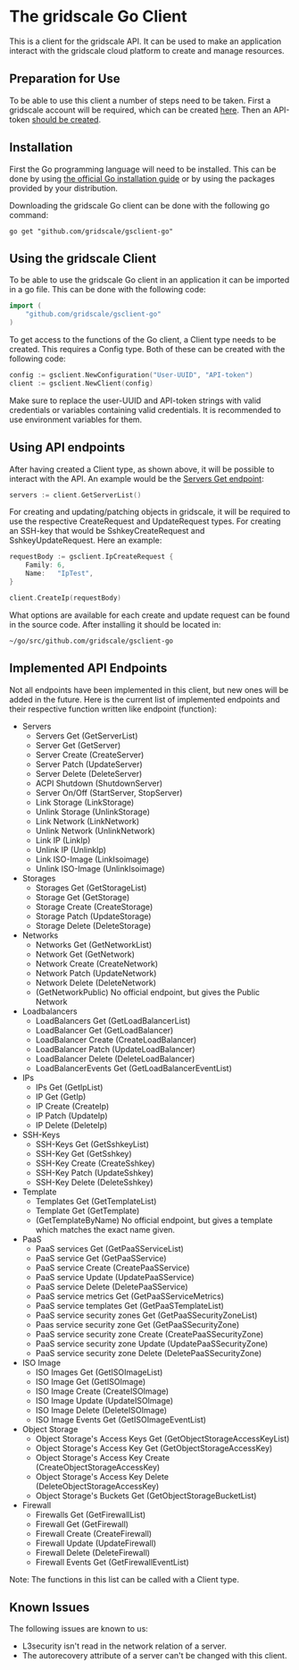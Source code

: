 # The gridscale Go Client

This is a client for the gridscale API. It can be used to make an application interact with the gridscale cloud platform to create and manage resources.

## Preparation for Use

To be able to use this client a number of steps need to be taken. First a gridscale account will be required, which can be created [here](https://my.gridscale.io/signup/). Then an API-token [should be created](https://my.gridscale.io/APIs/).

## Installation

First the Go programming language will need to be installed. This can be done by using [the official Go installation guide](https://golang.org/doc/install) or by using the packages provided by your distribution.
 
Downloading the gridscale Go client can be done with the following go command:

```
go get "github.com/gridscale/gsclient-go"
```

## Using the gridscale Client

To be able to use the gridscale Go client in an application it can be imported in a go file. This can be done with the following code:

```go
import (
	"github.com/gridscale/gsclient-go"
)
```

To get access to the functions of the Go client, a Client type needs to be created. This requires a Config type. Both of these can be created with the following code: 

```go
config := gsclient.NewConfiguration("User-UUID", "API-token")
client := gsclient.NewClient(config)
```

Make sure to replace the user-UUID and API-token strings with valid credentials or variables containing valid credentials. It is recommended to use environment variables for them.

## Using API endpoints

After having created a Client type, as shown above, it will be possible to interact with the API. An example would be the [Servers Get endpoint](https://gridscale.io/en/api-documentation/index.html#servers-get):

```go
servers := client.GetServerList()
```

For creating and updating/patching objects in gridscale, it will be required to use the respective CreateRequest and UpdateRequest types. For creating an SSH-key that would be SshkeyCreateRequest and SshkeyUpdateRequest. Here an example:

```go
requestBody := gsclient.IpCreateRequest {
	Family: 6,
	Name:   "IpTest",
}

client.CreateIp(requestBody)
```

What options are available for each create and update request can be found in the source code. After installing it should be located in: 
```
~/go/src/github.com/gridscale/gsclient-go
```

## Implemented API Endpoints

Not all endpoints have been implemented in this client, but new ones will be added in the future. Here is the current list of implemented endpoints and their respective function written like endpoint (function):

* Servers
	* Servers Get (GetServerList)
	* Server Get (GetServer)
	* Server Create (CreateServer)
	* Server Patch (UpdateServer)
	* Server Delete (DeleteServer)
	* ACPI Shutdown (ShutdownServer)
	* Server On/Off (StartServer, StopServer)
	* Link Storage (LinkStorage)
	* Unlink Storage (UnlinkStorage)
	* Link Network (LinkNetwork)
	* Unlink Network (UnlinkNetwork)
	* Link IP (LinkIp)
    * Unlink IP (UnlinkIp)
    * Link ISO-Image (LinkIsoimage)
    * Unlink ISO-Image (UnlinkIsoimage)
* Storages
	* Storages Get (GetStorageList)
	* Storage Get (GetStorage)
	* Storage Create (CreateStorage)
	* Storage Patch (UpdateStorage)
	* Storage Delete (DeleteStorage)
* Networks
	* Networks Get (GetNetworkList)
	* Network Get (GetNetwork)
	* Network Create (CreateNetwork)
	* Network Patch (UpdateNetwork)
	* Network Delete (DeleteNetwork)
	* (GetNetworkPublic) No official endpoint, but gives the Public Network
* Loadbalancers
	* LoadBalancers Get (GetLoadBalancerList)
	* LoadBalancer Get (GetLoadBalancer)
	* LoadBalancer Create (CreateLoadBalancer)
	* LoadBalancer Patch (UpdateLoadBalancer)
	* LoadBalancer Delete (DeleteLoadBalancer)
	* LoadBalancerEvents Get (GetLoadBalancerEventList)
* IPs
	* IPs Get (GetIpList)
	* IP Get (GetIp)
	* IP Create (CreateIp)
	* IP Patch (UpdateIp)
	* IP Delete (DeleteIp)
* SSH-Keys
	* SSH-Keys Get (GetSshkeyList)
	* SSH-Key Get (GetSshkey)
	* SSH-Key Create (CreateSshkey)
	* SSH-Key Patch (UpdateSshkey)
	* SSH-Key Delete (DeleteSshkey)
* Template
	* Templates Get (GetTemplateList)
	* Template Get (GetTemplate)
	* (GetTemplateByName) No official endpoint, but gives a template which matches the exact name given.
* PaaS
    * PaaS services Get (GetPaaSServiceList)
    * PaaS service Get (GetPaaSService)
    * PaaS service Create (CreatePaaSService)
    * PaaS service Update (UpdatePaaSService)
    * PaaS service Delete (DeletePaaSService)
    * PaaS service metrics Get (GetPaaSServiceMetrics)
    * PaaS service templates Get (GetPaaSTemplateList)
    * PaaS service security zones Get (GetPaaSSecurityZoneList)
    * Paas service security zone Get (GetPaaSSecurityZone)
    * PaaS service security zone Create (CreatePaaSSecurityZone)
    * PaaS service security zone Update (UpdatePaaSSecurityZone)
    * PaaS service security zone Delete (DeletePaaSSecurityZone)
* ISO Image
    * ISO Images Get (GetISOImageList)
    * ISO Image Get (GetISOImage)
    * ISO Image Create (CreateISOImage)
    * ISO Image Update (UpdateISOImage)
    * ISO Image Delete (DeleteISOImage)
    * ISO Image Events Get (GetISOImageEventList)
* Object Storage
    * Object Storage's Access Keys Get (GetObjectStorageAccessKeyList)
    * Object Storage's Access Key Get (GetObjectStorageAccessKey)
    * Object Storage's Access Key Create (CreateObjectStorageAccessKey)
    * Object Storage's Access Key Delete (DeleteObjectStorageAccessKey)
    * Object Storage's Buckets Get (GetObjectStorageBucketList)
* Firewall
    * Firewalls Get (GetFirewallList)
    * Firewall Get (GetFirewall)
    * Firewall Create (CreateFirewall)
    * Firewall Update (UpdateFirewall)
    * Firewall Delete (DeleteFirewall)
    * Firewall Events Get (GetFirewallEventList) 
    
Note: The functions in this list can be called with a Client type.

## Known Issues
The following issues are known to us:

* L3security isn't read in the network relation of a server.
* The autorecovery attribute of a server can't be changed with this client.
